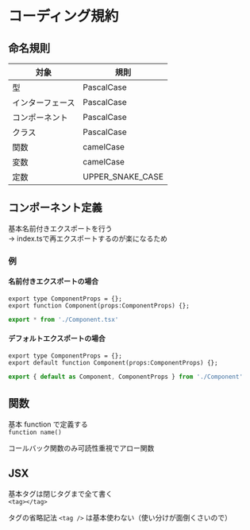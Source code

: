 # コーディング規約

## 命名規則

| 対象             | 規則             |
| ---------------- | ---------------- |
| 型               | PascalCase       |
| インターフェース | PascalCase       |
| コンポーネント   | PascalCase       |
| クラス           | PascalCase       |
| 関数             | camelCase        |
| 変数             | camelCase        |
| 定数             | UPPER_SNAKE_CASE |

## コンポーネント定義

基本名前付きエクスポートを行う  
→ index.tsで再エクスポートするのが楽になるため

### 例

#### 名前付きエクスポートの場合

```tsx:Component.tsx
export type ComponentProps = {};
export function Component(props:ComponentProps) {};
```

```ts:index.ts
export * from './Component.tsx'
```

#### デフォルトエクスポートの場合

```tsx:Component.tsx
export type ComponentProps = {};
export default function Component(props:ComponentProps) {};
```

```ts:index.ts
export { default as Component, ComponentProps } from './Component'
```

## 関数

基本 function で定義する  
`function name()`

コールバック関数のみ可読性重視でアロー関数

## JSX

基本タグは閉じタグまで全て書く  
`<tag></tag>`

タグの省略記法 `<tag />` は基本使わない（使い分けが面倒くさいので）
